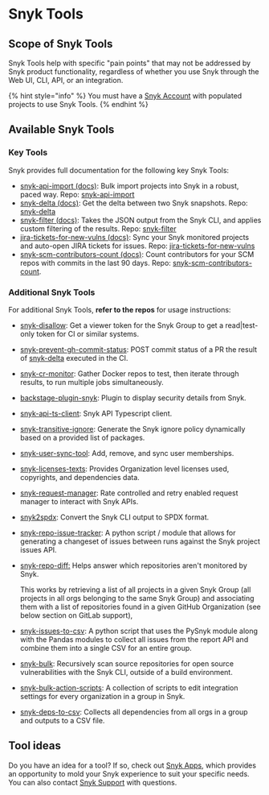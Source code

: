 # Snyk Tools

## Scope of Snyk Tools

Snyk Tools help with specific "pain points" that may not be addressed by Snyk product functionality, regardless of whether you use Snyk through the Web UI, CLI, API, or an integration.

{% hint style="info" %}
You must have a [Snyk Account](https://snyk.io/login?cta=sign-up\&loc=nav\&page=support\_docs\_page) with populated projects to use Snyk Tools.
{% endhint %}

## Available Snyk Tools

### Key Tools

Snyk provides full documentation for the following key Snyk Tools:

* [snyk-api-import (docs)](tool-snyk-api-import/): Bulk import projects into Snyk in a robust, paced way. Repo: [snyk-api-import](https://github.com/snyk-tech-services/snyk-api-import)
* [snyk-delta (docs)](tool-snyk-delta.md): Get the delta between two Snyk snapshots. Repo: [snyk-delta](https://github.com/snyk-tech-services/snyk-delta)
* [snyk-filter (docs)](tool-snyk-filter.md): Takes the JSON output from the Snyk CLI, and applies custom filtering of the results. Repo: [snyk-filter](https://github.com/snyk-tech-services/snyk-filter)
* [jira-tickets-for-new-vulns (docs)](tool-jira-tickets-for-new-vulns.md): Sync your Snyk monitored projects and auto-open JIRA tickets for issues. Repo: [jira-tickets-for-new-vulns](https://github.com/snyk-tech-services/jira-tickets-for-new-vulns)
* [snyk-scm-contributors-count (docs)](snyk-scm-contributors-count-cli-tool/): Count contributors for your SCM repos with commits in the last 90 days. Repo: [snyk-scm-contributors-count](https://github.com/snyk-tech-services/snyk-scm-contributors-count).

### Additional Snyk Tools

For additional Snyk Tools, **refer to the repos** for usage instructions:

* [snyk-disallow](https://github.com/snyk-tech-services/snyk-disallow): Get a viewer token for the Snyk Group to get a read|test-only token for CI or similar systems.
* [snyk-prevent-gh-commit-status](https://github.com/snyk-tech-services/snyk-prevent-gh-commit-status): POST commit status of a PR the result of [snyk-delta](https://github.com/snyk-tech-services/snyk-delta) executed in the CI.
* [snyk-cr-monitor](https://github.com/snyk-tech-services/snyk-cr-monitor): Gather Docker repos to test, then iterate through results, to run multiple jobs simultaneously.
* [backstage-plugin-snyk](https://github.com/snyk-tech-services/backstage-plugin-snyk): Plugin to display security details from Snyk.
* [snyk-api-ts-client](https://github.com/snyk-tech-services/snyk-api-ts-client): Snyk API Typescript client.
* [snyk-transitive-ignore](https://github.com/snyk-tech-services/snyk-transitive-ignore): Generate the Snyk ignore policy dynamically based on a provided list of packages.
* [snyk-user-sync-tool](https://github.com/snyk-tech-services/snyk-user-sync-tool): Add, remove, and sync user memberships.
* [snyk-licenses-texts](https://github.com/snyk-tech-services/snyk-licenses-texts): Provides Organization level licenses used, copyrights, and dependencies data.
* [snyk-request-manager](https://github.com/snyk-tech-services/snyk-request-manager): Rate controlled and retry enabled request manager to interact with Snyk APIs.
* [snyk2spdx](https://github.com/snyk-tech-services/snyk2spdx): Convert the Snyk CLI output to SPDX format.
* [snyk-repo-issue-tracker](https://github.com/snyk-tech-services/snyk-repo-issue-tracker): A python script / module that allows for generating a changeset of issues between runs against the Snyk project issues API.
*   [snyk-repo-diff:](https://github.com/snyk-tech-services/snyk-repo-diff) Helps answer which repositories aren't monitored by Snyk.

    This works by retrieving a list of all projects in a given Snyk Group (all projects in all orgs belonging to the same Snyk Group) and associating them with a list of repositories found in a given GitHub Organization (see below section on GitLab support),
* [snyk-issues-to-csv](https://github.com/snyk-tech-services/snyk-issues-to-csv): A python script that uses the PySnyk module along with the Pandas modules to collect all issues from the report API and combine them into a single CSV for an entire group.
* [snyk-bulk](https://github.com/snyk-tech-services/snyk-bulk): Recursively scan source repositories for open source vulnerabilities with the Snyk CLI, outside of a build environment.
* [snyk-bulk-action-scripts](https://github.com/snyk-tech-services/snyk-bulk-action-scripts): A collection of scripts to edit integration settings for every organization in a group in Snyk.
* [snyk-deps-to-csv](https://github.com/snyk-tech-services/snyk-deps-to-csv): Collects all dependencies from all orgs in a group and outputs to a CSV file.

## Tool ideas

Do you have an idea for a tool? If so, check out [Snyk Apps](../snyk-apps/), which provides an opportunity to mold your Snyk experience to suit your specific needs. You can also contact [Snyk Support](https://support.snyk.io/hc/en-us/) with questions.
